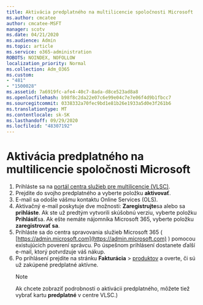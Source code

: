 ```yaml
---
title: Aktivácia predplatného na multilicencie spoločnosti Microsoft
ms.author: cmcatee
author: cmcatee-MSFT
manager: scotv
ms.date: 04/21/2020
ms.audience: Admin
ms.topic: article
ms.service: o365-administration
ROBOTS: NOINDEX, NOFOLLOW
localization_priority: Normal
ms.collection: Adm_O365
ms.custom:
- "481"
- "1500028"
ms.assetid: 7a6919fc-afe4-40c7-8ada-d8ce523ad8a8
ms.openlocfilehash: b98f8c2da22e07c6e99e04c7e7e06f4d9b1fbcc7
ms.sourcegitcommit: 0338332a70fec9bd1e81b26e1933a5d0e3f261b6
ms.translationtype: MT
ms.contentlocale: sk-SK
ms.lasthandoff: 09/29/2020
ms.locfileid: "48307192"
---
```

# <a name="activating-a-microsoft-volume-license-subscription"></a>Aktivácia predplatného na multilicencie spoločnosti Microsoft

1. Prihláste sa na [portál centra služieb pre multilicencie (VLSC)](https://go.microsoft.com/fwlink/p/?LinkId=329762).
2. Prejdite do svojho predplatného a vyberte položku **aktivovať**.
3. E-mail sa odošle vášmu kontaktu Online Services (OLS).
4. Aktivačný e-mail poskytuje dve možnosti: **Zaregistrujte**sa alebo sa **prihláste**. Ak ste už predtým vytvorili skúšobnú verziu, vyberte položku **Prihlásiť**sa. Ak ešte nemáte nájomníka Microsoft 365, vyberte položku **zaregistrovať sa**.
5. Prihláste sa do centra spravovania služieb Microsoft 365 ( [https://admin.microsoft.com](https://admin.microsoft.com) ) pomocou existujúcich poverení správcu. Po úspešnom prihlásení dostanete ďalší e-mail, ktorý potvrdzuje váš nákup.
6. Po prihlásení prejdite na stránku **Fakturácia** \> [produktov](https://go.microsoft.com/fwlink/p/?linkid=842054) a overte, či sú už zakúpené predplatné aktívne. 
    > [!NOTE]
    > Ak chcete zobraziť podrobnosti o aktivácii predplatného, môžete tiež vybrať kartu **predplatné** v centre VLSC.)
